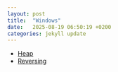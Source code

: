 ```yaml
---
layout: post
title:  "Windows"
date:   2025-08-19 06:50:19 +0200
categories: jekyll update
---
```


- [Heap](/2025/08/26/windows-heap.html) <br>
- [Reversing](/2025/08/19/windows-reversing.html)<br>

